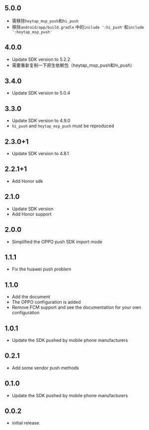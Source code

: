 ## 5.0.0

* 需移除`heytap_msp_push`和`hi_push`
* 移除`android/app/build.gradle` 中的`include ':hi_push'`和`include ':heytap_msp_push'`

## 4.0.0

* Update SDK version to 5.2.2
* 需要重新复制一下原生依赖包（heytap_msp_push和hi_push）

## 3.4.0

* Update SDK version to 5.0.4

## 3.3.0

* Update SDK version to 4.9.0
* `hi_push` and `heytap_msp_push` must be reproduced

## 2.3.0+1

* Update SDK version to 4.8.1

## 2.2.1+1

* Add Honor sdk

## 2.1.0

* Update SDK version
* Add Honor support

## 2.0.0

* Simplified the OPPO push SDK import mode

## 1.1.1

* Fix the huawei push problem

## 1.1.0

* Add the document
* The OPPO configuration is added
* Remove FCM support and see the documentation for your own configuration

## 1.0.1

* Update the SDK pushed by mobile phone manufacturers

## 0.2.1

* Add some vendor push methods

## 0.1.0

* Update the SDK pushed by mobile phone manufacturers

## 0.0.2

* initial release.
